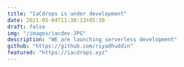 ```yaml
---
title: "IaCdrops is under development"
date: 2021-05-04T11:30:13+05:30
draft: false
img: "/images/iacdev.JPG"
description: "WE are launching serverless development"
github: "https://github.com/riyadhuddin"
featured: "https://iacdrops.xyz"
---
```

